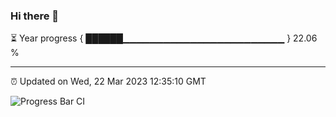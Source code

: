 ### Hi there 👋

⏳ Year progress { ██████▁▁▁▁▁▁▁▁▁▁▁▁▁▁▁▁▁▁▁▁▁▁▁▁ } 22.06 %

---

⏰ Updated on Wed, 22 Mar 2023 12:35:10 GMT

![Progress Bar CI](https://github.com/ZhaoGui/ZhaoGui/workflows/Progress%20Bar%20CI/badge.svg)
